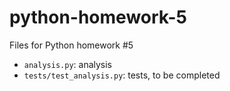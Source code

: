 # python-homework-5

Files for Python homework #5
* `analysis.py`: analysis
* `tests/test_analysis.py`: tests, to be completed
